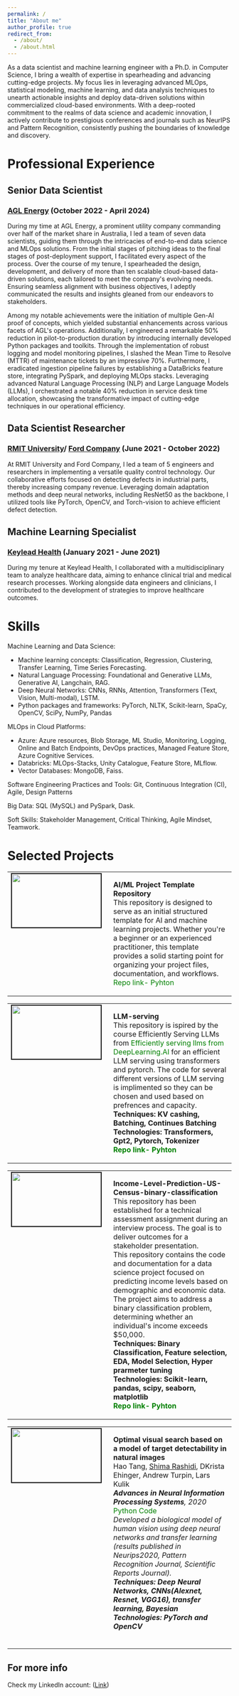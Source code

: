 ```yaml
---
permalink: /
title: "About me"
author_profile: true
redirect_from: 
  - /about/
  - /about.html
---
```


As a data scientist and machine learning engineer with a Ph.D. in Computer Science, I bring a wealth of expertise in spearheading and advancing cutting-edge projects. My focus lies in leveraging advanced MLOps, statistical modeling, machine learning, and data analysis techniques to unearth actionable insights and deploy data-driven solutions within commercialized cloud-based environments. With a deep-rooted commitment to the realms of data science and academic innovation, I actively contribute to prestigious conferences and journals such as NeurIPS and Pattern Recognition, consistently pushing the boundaries of knowledge and discovery.

Professional Experience
======
## Senior Data Scientist
### [AGL Energy](https://www.agl.com.au/about-agl) (October 2022 - April 2024)
During my time at AGL Energy, a prominent utility company commanding over half of the market share in Australia, I led a team of seven data scientists, guiding them through the intricacies of end-to-end data science and MLOps solutions. From the initial stages of pitching ideas to the final stages of post-deployment support, I facilitated every aspect of the process. Over the course of my tenure, I spearheaded the design, development, and delivery of more than ten scalable cloud-based data-driven solutions, each tailored to meet the company's evolving needs. Ensuring seamless alignment with business objectives, I adeptly communicated the results and insights gleaned from our endeavors to stakeholders.

Among my notable achievements were the initiation of multiple Gen-AI proof of concepts, which yielded substantial enhancements across various facets of AGL's operations. Additionally, I engineered a remarkable 50% reduction in pilot-to-production duration by introducing internally developed Python packages and toolkits. Through the implementation of robust logging and model monitoring pipelines, I slashed the Mean Time to Resolve (MTTR) of maintenance tickets by an impressive 70%. Furthermore, I eradicated ingestion pipeline failures by establishing a DataBricks feature store, integrating PySpark, and deploying MLOps stacks. Leveraging advanced Natural Language Processing (NLP) and Large Language Models (LLMs), I orchestrated a notable 40% reduction in service desk time allocation, showcasing the transformative impact of cutting-edge techniques in our operational efficiency.

## Data Scientist Researcher
### [RMIT University](https://www.rmit.edu.au/)/ [Ford Company](https://www.ford.com/) (June 2021 - October 2022)
At RMIT University and Ford Company, I led a team of 5 engineers and researchers in implementing a versatile quality control technology. Our collaborative efforts focused on detecting defects in industrial parts, thereby increasing company revenue. Leveraging domain adaptation methods and deep neural networks, including ResNet50 as the backbone, I utilized tools like PyTorch, OpenCV, and Torch-vision to achieve efficient defect detection.

## Machine Learning Specialist
### [Keylead Health](https://keyleadhealth.com) (January 2021 - June 2021)
During my tenure at Keylead Health, I collaborated with a multidisciplinary team to analyze healthcare data, aiming to enhance clinical trial and medical research processes. Working alongside data engineers and clinicians, I contributed to the development of strategies to improve healthcare outcomes.


Skills
======
Machine Learning and Data Science:
* Machine learning concepts: Classification, Regression, Clustering, Transfer Learning, Time Series Forecasting.
* Natural Language Processing: Foundational and Generative LLMs, Generative AI, Langchain, RAG.
* Deep Neural Networks: CNNs, RNNs, Attention, Transformers (Text, Vision, Multi-modal), LSTM.
* Python packages and frameworks: PyTorch, NLTK, Scikit-learn, SpaCy, OpenCV, SciPy, NumPy, Pandas

MLOps in Cloud Platforms:
* Azure: Azure resources, Blob Storage, ML Studio, Monitoring, Logging, Online and Batch Endpoints, DevOps practices, Managed Feature Store, Azure Cognitive Services.
* Databricks: MLOps-Stacks, Unity Catalogue, Feature Store, MLflow.
* Vector Databases: MongoDB, Faiss.

Software Engineering Practices and Tools: Git, Continuous Integration (CI), Agile, Design Patterns

Big Data: SQL (MySQL) and PySpark, Dask.

Soft Skills: Stakeholder Management, Critical Thinking, Agile Mindset, Teamwork.

Selected Projects
======
<table >
<tbody>
<tr> <td style="width:200px; height=120px; vertical-align: top;"> <img style="float: left; margin-right: 10px " src="https://rashidis.github.io/images/AI-ML-temp-repo.png" width="200px" height="120px" border="2px solid #bbb"> </td>
<td style= "height=120px; vertical-align: top;"> <p>
<strong> AI/ML Project Template Repository </strong>  <br>
This repository is designed to serve as an initial structured template for AI and machine learning projects. Whether you're a beginner or an experienced practitioner, this template provides a solid starting point for organizing your project files, documentation, and workflows. <br> 
<a href="https://github.com/rashidis/AI-ML-temp-repo" style="color: green; text-decoration: none; "><i class="fab fa-fw fa-github zoom"></i>Repo link- Pyhton</a> <br>
</tr>
</tbody>
</table>

<table >
<tbody>
<tr> <td style="width:200px; height=120px; vertical-align: top;"> <img style="float: left; margin-right: 10px " src="https://rashidis.github.io/images/llm_serving.jpg" width="200px" height="120px" border="2px solid #bbb"> </td>
<td style= "height=120px; vertical-align: top;"> <p>
<strong> LLM-serving </strong>  <br>
This repository is ispired by the course Efficiently Serving LLMs from <a href="https://learn.deeplearning.ai/courses/efficiently-serving-llms" style="color: green; text-decoration: none; "><i class="fab fa-fw fa-github zoom"></i>Efficiently serving llms from DeepLearning.AI</a> for an efficient LLM serving using transformers and pytorch. The code for several different versions of LLM serving is implimented so they can be chosen and used based on prefrences and capacity.<br>
<strong> Techniques: KV cashing, Batching, Continues Batching <br>
<strong> Technologies: Transformers, Gpt2, Pytorch, Tokenizer <br>
<a href="https://github.com/rashidis/LLM-serving" style="color: green; text-decoration: none; "><i class="fab fa-fw fa-github zoom"></i>Repo link- Pyhton</a> <br>
</tr>
</tbody>
</table>


<table >
<tbody>
<tr> <td style="width:200px; height=120px; vertical-align: top;"> <img style="float: left; margin-right: 10px " src="https://rashidis.github.io/images/income.png" width="200px" height="120px" border="2px solid #bbb"> </td>
<td style= "height=120px; vertical-align: top;"> <p>
<strong> Income-Level-Prediction-US-Census-binary-classification </strong>  <br>
This repository has been established for a technical assessment assignment during an interview process. The goal is to deliver outcomes for a stakeholder presentation.<br>
This repository contains the code and documentation for a data science project focused on predicting income levels based on demographic and economic data. The project aims to address a binary classification problem, determining whether an individual's income exceeds $50,000. <br> 
<strong> Techniques: Binary Classification, Feature selection, EDA, Model Selection, Hyper prarmeter tuning <br>
<strong> Technologies: Scikit-learn, pandas, scipy, seaborn, matplotlib <br>
<a href="https://github.com/rashidis/Income-Level-Prediction-US-Census-binary-classification" style="color: green; text-decoration: none; "><i class="fab fa-fw fa-github zoom"></i>Repo link- Pyhton</a> <br>
</tr>
</tbody>
</table>

<table >
<tbody>
<tr> <td style="width:200px; height=120px; vertical-align: top;"> <img style="float: left; margin-right: 10px " src="https://rashidis.github.io/images/nuerips2020.png" width="200px" height="120px" border="2px solid #bbb"> </td>
<td style= "height=120px; vertical-align: top;"> <p>
<strong> Optimal visual search based on a model of target detectability in natural images </strong>  <br> Hao Tang, <span style="text-decoration:underline">Shima Rashidi</span>, DKrista Ehinger, Andrew Turpin, Lars Kulik<br>
<i> <strong>Advances in Neural Information Processing Systems</strong>, 2020 </i> <br>
<a href="https://proceedings.neurips.cc/paper_files/paper/2020/file/691dcb1d65f31967a874d18383b9da75-Paper.pdf" style="color: green; text-decoration: none; "><i class="fas fa-fw fa-external-link-square-alt zoom"></i></a> <a href="https://github.com/rashidis/bio_based_detectability" style="color: green; text-decoration: none; "><i class="fab fa-fw fa-github zoom"></i>Python Code</a> <br>
<i>  Developed a biological model of human vision using deep neural networks and transfer learning (results published in Neurips2020, Pattern Recognition
Journal, Scientific Reports Journal). <br>
<strong> Techniques: Deep Neural Networks, CNNs(Alexnet, Resnet, VGG16), transfer learning, Bayesian <br>
<strong> Technologies: PyTorch and OpenCV <br>
</i> <br>
</p> </td> 
</tr>
</tbody>
</table>


For more info
------
Check my LinkedIn account: ([Link](https://www.linkedin.com/in/shima-rashidiiiiiii/))
